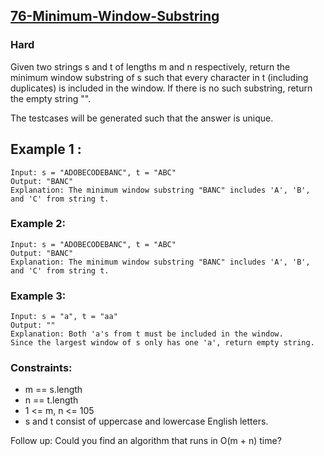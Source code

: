 
## [76-Minimum-Window-Substring](https://leetcode.com/problems/minimum-window-substring/)


### Hard

Given two strings s and t of lengths m and n respectively, return the minimum window 
substring
 of s such that every character in t (including duplicates) is included in the window. If there is no such substring, return the empty string "".

The testcases will be generated such that the answer is unique.

## Example 1 :

~~~
Input: s = "ADOBECODEBANC", t = "ABC"
Output: "BANC"
Explanation: The minimum window substring "BANC" includes 'A', 'B', and 'C' from string t.
~~~

### Example 2:

~~~
Input: s = "ADOBECODEBANC", t = "ABC"
Output: "BANC"
Explanation: The minimum window substring "BANC" includes 'A', 'B', and 'C' from string t.
~~~

### Example 3:

~~~
Input: s = "a", t = "aa"
Output: ""
Explanation: Both 'a's from t must be included in the window.
Since the largest window of s only has one 'a', return empty string.
~~~

### Constraints:

- m == s.length
- n == t.length
- 1 <= m, n <= 105
- s and t consist of uppercase and lowercase English letters.

Follow up: Could you find an algorithm that runs in O(m + n) time?
